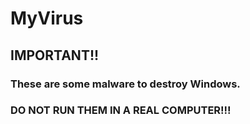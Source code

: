 # MyVirus
## IMPORTANT!!
### These are some malware to destroy Windows.
### DO NOT RUN THEM IN A REAL COMPUTER!!!

